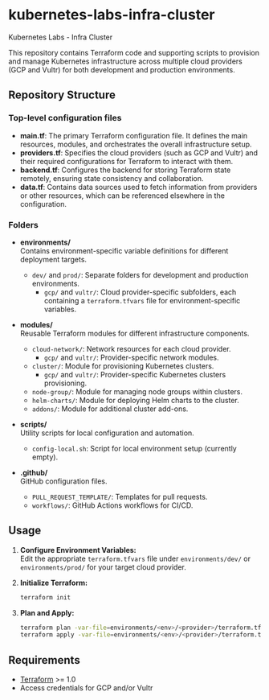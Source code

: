 # kubernetes-labs-infra-cluster

Kubernetes Labs - Infra Cluster

This repository contains Terraform code and supporting scripts to provision and manage Kubernetes infrastructure across multiple cloud providers (GCP and Vultr) for both development and production environments.

## Repository Structure

### Top-level configuration files

- **main.tf**: The primary Terraform configuration file. It defines the main resources, modules, and orchestrates the overall infrastructure setup.
- **providers.tf**: Specifies the cloud providers (such as GCP and Vultr) and their required configurations for Terraform to interact with them.
- **backend.tf**: Configures the backend for storing Terraform state remotely, ensuring state consistency and collaboration.
- **data.tf**: Contains data sources used to fetch information from providers or other resources, which can be referenced elsewhere in the configuration.

### Folders

- **environments/**  
  Contains environment-specific variable definitions for different deployment targets.
  - `dev/` and `prod/`: Separate folders for development and production environments.
    - `gcp/` and `vultr/`: Cloud provider-specific subfolders, each containing a `terraform.tfvars` file for environment-specific variables.

- **modules/**  
  Reusable Terraform modules for different infrastructure components.
  - `cloud-network/`: Network resources for each cloud provider.
    - `gcp/` and `vultr/`: Provider-specific network modules.
  - `cluster/`: Module for provisioning Kubernetes clusters.
    - `gcp/` and `vultr/`: Provider-specific Kubernetes clusters provisioning.
  - `node-group/`: Module for managing node groups within clusters.
  - `helm-charts/`: Module for deploying Helm charts to the cluster.
  - `addons/`: Module for additional cluster add-ons.

- **scripts/**  
  Utility scripts for local configuration and automation.
  - `config-local.sh`: Script for local environment setup (currently empty).

- **.github/**  
  GitHub configuration files.
  - `PULL_REQUEST_TEMPLATE/`: Templates for pull requests.
  - `workflows/`: GitHub Actions workflows for CI/CD.

## Usage

1. **Configure Environment Variables:**  
   Edit the appropriate `terraform.tfvars` file under `environments/dev/` or `environments/prod/` for your target cloud provider.

2. **Initialize Terraform:**  
   ```sh
   terraform init
   ```

3. **Plan and Apply:**  
   ```sh
   terraform plan -var-file=environments/<env>/<provider>/terraform.tfvars
   terraform apply -var-file=environments/<env>/<provider>/terraform.tfvars
   ```

## Requirements

- [Terraform](https://www.terraform.io/) >= 1.0
- Access credentials for GCP and/or Vultr

